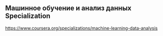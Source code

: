 ## Машинное обучение и анализ данных Specialization
https://www.coursera.org/specializations/machine-learning-data-analysis

